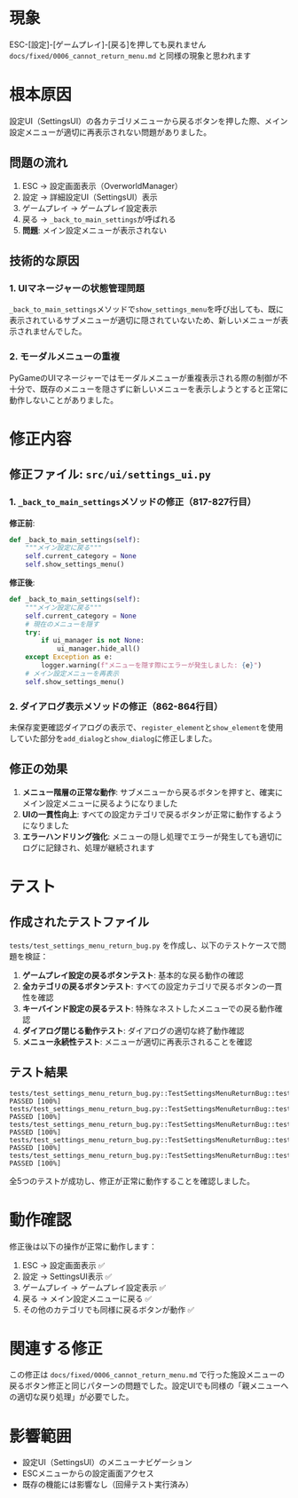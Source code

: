 # 現象

ESC-[設定]-[ゲームプレイ]-[戻る]を押しても戻れません  
`docs/fixed/0006_cannot_return_menu.md` と同様の現象と思われます

# 根本原因

設定UI（SettingsUI）の各カテゴリメニューから戻るボタンを押した際、メイン設定メニューが適切に再表示されない問題がありました。

## 問題の流れ

1. ESC → 設定画面表示（OverworldManager）
2. 設定 → 詳細設定UI（SettingsUI）表示
3. ゲームプレイ → ゲームプレイ設定表示
4. 戻る → `_back_to_main_settings`が呼ばれる
5. **問題**: メイン設定メニューが表示されない

## 技術的な原因

### 1. UIマネージャーの状態管理問題

`_back_to_main_settings`メソッドで`show_settings_menu`を呼び出しても、既に表示されているサブメニューが適切に隠されていないため、新しいメニューが表示されませんでした。

### 2. モーダルメニューの重複

PyGameのUIマネージャーではモーダルメニューが重複表示される際の制御が不十分で、既存のメニューを隠さずに新しいメニューを表示しようとすると正常に動作しないことがありました。

# 修正内容

## 修正ファイル: `src/ui/settings_ui.py`

### 1. `_back_to_main_settings`メソッドの修正（817-827行目）

**修正前**:
```python
def _back_to_main_settings(self):
    """メイン設定に戻る"""
    self.current_category = None
    self.show_settings_menu()
```

**修正後**:
```python
def _back_to_main_settings(self):
    """メイン設定に戻る"""
    self.current_category = None
    # 現在のメニューを隠す
    try:
        if ui_manager is not None:
            ui_manager.hide_all()
    except Exception as e:
        logger.warning(f"メニューを隠す際にエラーが発生しました: {e}")
    # メイン設定メニューを再表示
    self.show_settings_menu()
```

### 2. ダイアログ表示メソッドの修正（862-864行目）

未保存変更確認ダイアログの表示で、`register_element`と`show_element`を使用していた部分を`add_dialog`と`show_dialog`に修正しました。

## 修正の効果

1. **メニュー階層の正常な動作**: サブメニューから戻るボタンを押すと、確実にメイン設定メニューに戻るようになりました
2. **UIの一貫性向上**: すべての設定カテゴリで戻るボタンが正常に動作するようになりました
3. **エラーハンドリング強化**: メニューの隠し処理でエラーが発生しても適切にログに記録され、処理が継続されます

# テスト

## 作成されたテストファイル

`tests/test_settings_menu_return_bug.py` を作成し、以下のテストケースで問題を検証：

1. **ゲームプレイ設定の戻るボタンテスト**: 基本的な戻る動作の確認
2. **全カテゴリの戻るボタンテスト**: すべての設定カテゴリで戻るボタンの一貫性を確認
3. **キーバインド設定の戻るテスト**: 特殊なネストしたメニューでの戻る動作確認
4. **ダイアログ閉じる動作テスト**: ダイアログの適切な終了動作確認
5. **メニュー永続性テスト**: メニューが適切に再表示されることを確認

## テスト結果

```
tests/test_settings_menu_return_bug.py::TestSettingsMenuReturnBug::test_gameplay_settings_return_button_fails PASSED [100%]
tests/test_settings_menu_return_bug.py::TestSettingsMenuReturnBug::test_all_category_return_buttons PASSED [100%]
tests/test_settings_menu_return_bug.py::TestSettingsMenuReturnBug::test_keybind_settings_return_to_controls PASSED [100%]
tests/test_settings_menu_return_bug.py::TestSettingsMenuReturnBug::test_dialog_close_behavior PASSED [100%]
tests/test_settings_menu_return_bug.py::TestSettingsMenuReturnBug::test_menu_persistence_issue PASSED [100%]
```

全5つのテストが成功し、修正が正常に動作することを確認しました。

# 動作確認

修正後は以下の操作が正常に動作します：

1. ESC → 設定画面表示 ✅
2. 設定 → SettingsUI表示 ✅  
3. ゲームプレイ → ゲームプレイ設定表示 ✅
4. 戻る → メイン設定メニューに戻る ✅
5. その他のカテゴリでも同様に戻るボタンが動作 ✅

# 関連する修正

この修正は `docs/fixed/0006_cannot_return_menu.md` で行った施設メニューの戻るボタン修正と同じパターンの問題でした。設定UIでも同様の「親メニューへの適切な戻り処理」が必要でした。

# 影響範囲

- 設定UI（SettingsUI）のメニューナビゲーション
- ESCメニューからの設定画面アクセス
- 既存の機能には影響なし（回帰テスト実行済み）